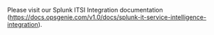 Please visit our Splunk ITSI Integration documentation (https://docs.opsgenie.com/v1.0/docs/splunk-it-service-intelligence-integration).
